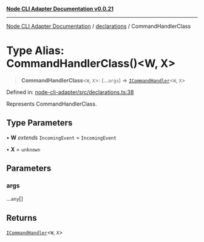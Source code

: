 [**Node CLI Adapter Documentation v0.0.21**](../../README.md)

***

[Node CLI Adapter Documentation](../../modules.md) / [declarations](../README.md) / CommandHandlerClass

# Type Alias: CommandHandlerClass()\<W, X\>

> **CommandHandlerClass**\<`W`, `X`\>: (...`args`) => [`ICommandHandler`](../interfaces/ICommandHandler.md)\<`W`, `X`\>

Defined in: [node-cli-adapter/src/declarations.ts:38](https://github.com/stonemjs/node-cli-adapter/blob/8aa5733b805725e9383f05513594f3738beb3cb2/src/declarations.ts#L38)

Represents CommandHandlerClass.

## Type Parameters

• **W** *extends* `IncomingEvent` = `IncomingEvent`

• **X** = `unknown`

## Parameters

### args

...`any`[]

## Returns

[`ICommandHandler`](../interfaces/ICommandHandler.md)\<`W`, `X`\>
